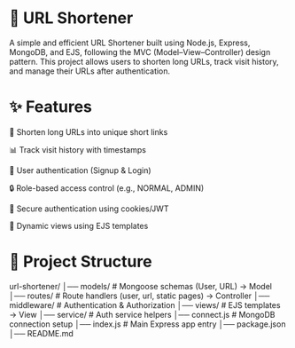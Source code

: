 # 📌 URL Shortener
A simple and efficient URL Shortener built using Node.js, Express, MongoDB, and EJS, following the MVC (Model–View–Controller) design pattern.
This project allows users to shorten long URLs, track visit history, and manage their URLs after authentication.

# ✨ Features

🔗 Shorten long URLs into unique short links

📊 Track visit history with timestamps

👤 User authentication (Signup & Login)

🔒 Role-based access control (e.g., NORMAL, ADMIN)

🍪 Secure authentication using cookies/JWT

🎨 Dynamic views using EJS templates

# 📂 Project Structure
url-shortener/
│── models/          # Mongoose schemas (User, URL) → Model
│── routes/          # Route handlers (user, url, static pages) → Controller
│── middleware/      # Authentication & Authorization
│── views/           # EJS templates → View
│── service/         # Auth service helpers
│── connect.js       # MongoDB connection setup
│── index.js         # Main Express app entry
│── package.json
│── README.md


